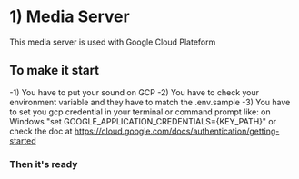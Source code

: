 # 1) Media Server

This media server is used with Google Cloud Plateform

## To make it start

-1) You have to put your sound on GCP
-2) You have to check your environment variable and
they have to match the .env.sample
-3) You have to set you gcp credential in your terminal or command prompt like:
on Windows "set GOOGLE_APPLICATION_CREDENTIALS={KEY_PATH}"
or check the doc at https://cloud.google.com/docs/authentication/getting-started

### Then it's ready
